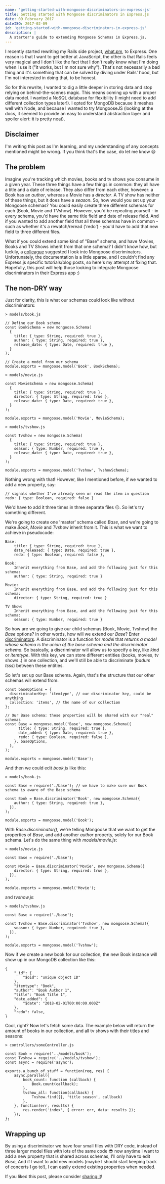 ```yaml
---
name: 'getting-started-with-mongoose-discriminators-in-express-js'
title: Getting started with Mongoose discriminators in Express.js
date: 09 February 2017
dateISO: 2017-02-09
id: 'getting-started-with-mongoose-discriminators-in-express-js'
description: |
  A starter's guide to extending Mongoose Schemas in Express.js.
---
```


I recently started rewriting my Rails side project, [what.pm](https://what.pm/), to Express. One reason is that I want to get better at JavaScript, the other is that Rails feels very magical and I don't like the fact that I don't really know what I'm doing when I use it ("it works, but I'm not sure why"). That's not necessarily a bad thing and it's something that can be solved by diving under Rails' hood, but I'm not interested in doing that, to be honest.

So for this rewrite, I wanted to dig a little deeper in storing data and stop relying on behind-the-scenes magic. This means coming up with a proper data model. I wanted a NoSQL database for flexibility (I might need to add different collection types later!). I opted for MongoDB because it meshes well with Node, and because I wanted to try MongooseJS (looking at the docs, it seemed to provide an easy to understand abstraction layer and spoiler alert: it is pretty neat).

## Disclaimer
I'm writing this post as I'm learning, and my understanding of any concepts mentioned might be wrong. If you think that's the case, do let me know 😃 

## The problem
Imagine you're tracking which movies, books and tv shows you consume in a given year. These three things have a few things in common: they all have a title and a date of release. They also differ from each other, however: a Book has an _author_, whereas a Movie has a _director_. A TV show has neither of these things, but it does have a _season_. So, how would you set up your Mongoose schemas? You could easily create three different schemas for each (Book, Movie and TVshow). However, you'd be repeating yourself - in every schema, you'd have the same title field and date of release field. And if you wanted to add another field that all three schemas have in common - such as whether it's a rewatch/reread ('redo') - you'd have to add that new field to three different files. 

What if you could extend some kind of "Base" schema, and have Movies, Books and TV Shows inherit from that one schema? I didn't know how, but luckily, a [colleague](https://peeke.nl/) suggested I look into Mongoose discriminators. Unfortunately, the documentation is a little sparse, and I couldn't find any Express.js specific tutorials/blog posts, so here's my attempt at fixing that. Hopefully, this post will help those looking to integrate Mongoose discriminators in their Express app :)

## The non-DRY way
Just for clarity, this is what our schemas could look like without discriminators:

```
> models/book.js

// Define our Book schema
const BookSchema = new mongoose.Schema(
  {
    title: { type: String, required: true },
    author: { type: String, required: true },
    release_date: { type: Date, required: true },
  }
);

// Create a model from our schema
module.exports = mongoose.model('Book', BookSchema);
```


```
> models/movie.js

const MovieSchema = new mongoose.Schema(
  {
    title: { type: String, required: true },
    director: { type: String, required: true },
    release_date: { type: Date, required: true },
  }
);

module.exports = mongoose.model('Movie', MovieSchema);
```

```
> models/tvshow.js

const Tvshow = new mongoose.Schema(
  {
    title: { type: String, required: true },
    season: { type: Number, required: true },
    release_date: { type: Date, required: true },
  }
);

module.exports = mongoose.model('Tvshow', TvshowSchema);
```

Nothing wrong with that! However, like I mentioned before, if we wanted to add a new property, say:

```
// signals whether I've already seen or read the item in question
redo: { type: Boolean, required: false } 
```

We'd have to add it three times in three separate files 😖. So let's try something different. 

We're going to create one 'master' schema called _Base_, and we're going to make _Book_, _Movie_ and _Tvshow_ inherit from it. This is what we want to achieve in pseudocode:

```
Base:
	title: { type: String, required: true },
	date_released: { type: Date, required: true },
	redo: { type: Boolean, required: false },
    
Book:
	Inherit everything from Base, and add the following just for this schema:
	author: { type: String, required: true }

Movie:
	Inherit everything from Base, and add the following just for this schema:
	director: { type: String, required: true }

TV Show:
	Inherit everything from Base, and add the following just for this schema:
	season: { type: Number, required: true }
```

So how are we going to give our child schemas (Book, Movie, Tvshow) the _Base_ options? In other words, how will we extend our _Base_? Enter [discriminators](http://mongoosejs.com/docs/discriminators.html). A discriminator is a function for _model_ that _returns a model whose schema is the union of the base schema and the discriminator schema._ So basically, a discriminator will allow us to specify a key, like _kind_ or _itemtype_. With this key, we can store different entities (books, movies, tv shows..) in one collection, and we'll still be able to discriminate (*badum tsss*) between these entities.

So let's set up our Base schema. Again, that's the structure that our other schemas will extend from.
```
const baseOptions = {
  discriminatorKey: 'itemtype', // our discriminator key, could be anything
  collection: 'items', // the name of our collection
};

// Our Base schema: these properties will be shared with our "real" schemas
const Base = mongoose.model('Base', new mongoose.Schema({
      title: { type: String, required: true },
      date_added: { type: Date, required: true },
      redo: { type: Boolean, required: false },
    }, baseOptions,
  ),
);

module.exports = mongoose.model('Base');
```

And then we could edit _book.js_ like this:

```
> models/book.js

const Base = require('./base'); // we have to make sure our Book schema is aware of the Base schema

const Book = Base.discriminator('Book', new mongoose.Schema({
    author: { type: String, required: true },
  }),
);

module.exports = mongoose.model('Book');
```

With _Base.discriminator()_, we're telling Mongoose that we want to get the properties of _Base_, and add another _author_ property, solely for our Book schema. Let's do the same thing with _models/movie.js_:

```
> models/movie.js

const Base = require('./base');

const Movie = Base.discriminator('Movie', new mongoose.Schema({
    director: { type: String, required: true },
  }),
);

module.exports = mongoose.model('Movie');
```

and _tvshow.js_:

```
> models/tvshow.js

const Base = require('./base');

const Tvshow = Base.discriminator('Tvshow', new mongoose.Schema({
    season: { type: Number, required: true },
  }),
);

module.exports = mongoose.model('Tvshow');
```

Now if we create a new book for our collection, the new Book instance will show up in our MongoDB collection like this:

```
{
    "_id": {
        "$oid": "unique object ID"
    },
    "itemtype": "Book", 
    "author": "Book Author 1",
    "title": "Book Title 1",
    "date_added": {
        "$date": "2018-02-01T00:00:00.000Z"
    },
    "redo": false,
}
```

Cool, right? Now let's fetch some data. The example below will return the amount of books in our collection, and all tv shows with their titles and seasons:

```
> controllers/someController.js

const Book = require('../models/book');
const Tvshow = require('../models/tvshow');
const async = require('async');

exports.a_bunch_of_stuff = function(req, res) {
	async.parallel({
		book_count: function (callback) {
			Book.count(callback);
		},
		tvshow_all: function(callback) {
			Tvshow.find({}, 'title season', callback)
		},
	}, function(err, results) {
		res.render('index', { error: err, data: results });
	});
};

```

## Wrapping up
By using a discriminator we have four small files with DRY code, instead of three larger model files with lots of the same code 😎 now anytime I want to add a new property that is shared across schemas, I'll only have to edit _Base_, And if I want to add new models (maybe I should start keeping track of concerts I go to!), I can easily extend existing properties when needed.

If you liked this post, please consider [sharing it](https://twitter.com/intent/tweet?text=Getting%20started%20with%20Mongoose%20discriminators%20in%20Express.js%20by%20@helenasometimes%20-%20https://nienkedekker.com/blog/getting-started-with-mongoose-discriminators-in-express-js)!
